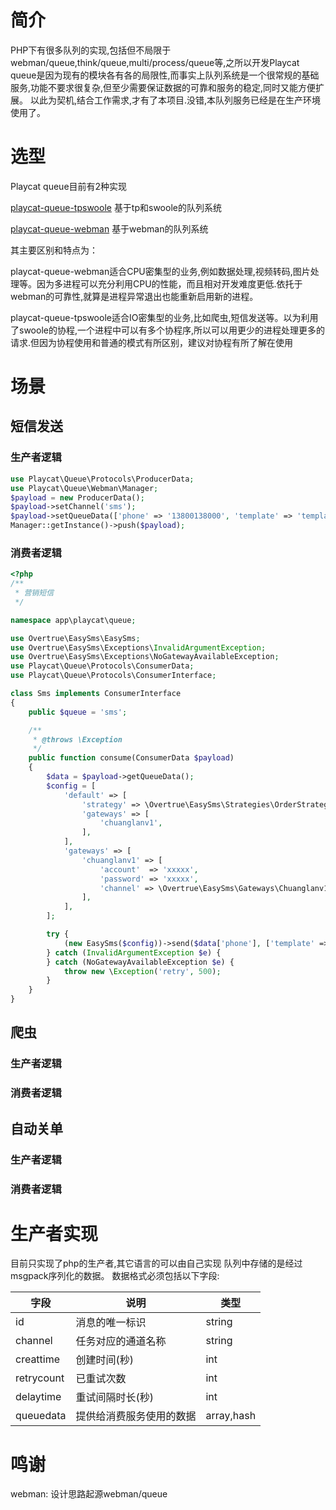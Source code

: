 # 简介
 PHP下有很多队列的实现,包括但不局限于webman/queue,think/queue,multi/process/queue等,之所以开发Playcat queue是因为现有的模块各有各的局限性,而事实上队列系统是一个很常规的基础服务,功能不要求很复杂,但至少需要保证数据的可靠和服务的稳定,同时又能方便扩展。
 以此为契机,结合工作需求,才有了本项目.没错,本队列服务已经是在生产环境使用了。

# 选型
Playcat queue目前有2种实现

[playcat-queue-tpswoole](https://github.com/nsnake/playcat-queue-tpswoole) 基于tp和swoole的队列系统

[playcat-queue-webman](https://github.com/nsnake/playcat-queue-webman) 基于webman的队列系统

其主要区别和特点为：

playcat-queue-webman适合CPU密集型的业务,例如数据处理,视频转码,图片处理等。因为多进程可以充分利用CPU的性能，而且相对开发难度更低.依托于webman的可靠性,就算是进程异常退出也能重新启用新的进程。

playcat-queue-tpswoole适合IO密集型的业务,比如爬虫,短信发送等。以为利用了swoole的协程,一个进程中可以有多个协程序,所以可以用更少的进程处理更多的请求.但因为协程使用和普通的模式有所区别，建议对协程有所了解在使用

# 场景

## 短信发送

### 生产者逻辑
```php
use Playcat\Queue\Protocols\ProducerData;
use Playcat\Queue\Webman\Manager;
$payload = new ProducerData();
$payload->setChannel('sms');
$payload->setQueueData(['phone' => '13800138000', 'template' => 'templateid', 'data' => 'message']);
Manager::getInstance()->push($payload);
```

### 消费者逻辑
```php
<?php
/**
 * 营销短信
 */

namespace app\playcat\queue;

use Overtrue\EasySms\EasySms;
use Overtrue\EasySms\Exceptions\InvalidArgumentException;
use Overtrue\EasySms\Exceptions\NoGatewayAvailableException;
use Playcat\Queue\Protocols\ConsumerData;
use Playcat\Queue\Protocols\ConsumerInterface;

class Sms implements ConsumerInterface
{
    public $queue = 'sms';

    /**
     * @throws \Exception
     */
    public function consume(ConsumerData $payload)
    {
        $data = $payload->getQueueData();
        $config = [
            'default' => [
                'strategy' => \Overtrue\EasySms\Strategies\OrderStrategy::class,
                'gateways' => [
                    'chuanglanv1',
                ],
            ],
            'gateways' => [
                'chuanglanv1' => [
                    'account'  => 'xxxxx',
                    'password' => 'xxxxx',
                    'channel' => \Overtrue\EasySms\Gateways\Chuanglanv1Gateway::CHANNEL_NORMAL_CODE
                ],
            ],
        ];

        try {
            (new EasySms($config))->send($data['phone'], ['template' => $data['template'], 'data' => $data['data']]);
        } catch (InvalidArgumentException $e) {
        } catch (NoGatewayAvailableException $e) {
            throw new \Exception('retry', 500);
        }
    }
}
```

## 爬虫

### 生产者逻辑

### 消费者逻辑

## 自动关单

### 生产者逻辑

### 消费者逻辑


# 生产者实现
目前只实现了php的生产者,其它语言的可以由自己实现
队列中存储的是经过msgpack序列化的数据。
数据格式必须包括以下字段:

| 字段 | 说明 | 类型|
|--------|--------|--------|
|    id  |消息的唯一标识|string|
|channel|任务对应的通道名称|string|
|creattime|创建时间(秒)|int|
|retrycount|已重试次数|int|
|delaytime|重试间隔时长(秒)|int|
|queuedata|提供给消费服务使用的数据|array,hash|


# 鸣谢
webman: 设计思路起源webman/queue
